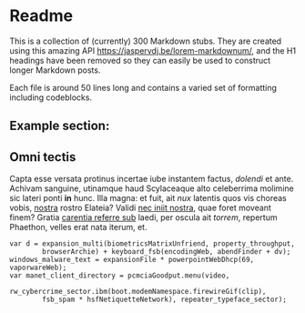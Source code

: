 # Readme

This is a collection of (currently) 300 Markdown stubs. They are created using this amazing API https://jaspervdj.be/lorem-markdownum/, and the H1 headings have been removed so they can easily be used to construct longer Markdown posts.

Each file is around 50 lines long and contains a varied set of formatting including codeblocks.

## Example section:

## Omni tectis

Capta esse versata protinus incertae iube instantem factus, *dolendi* et ante.
Achivam sanguine, utinamque haud Scylaceaque alto celeberrima molimine sic
lateri ponti **in** hunc. Illa magna: et fuit, ait *nux* latentis quos vis
choreas vobis, [nostra](http://ubi-est.org/et-qui) rostro Elateia? Validi [nec
iniit nostra](http://isteora.org/), quae foret moveant finem? Gratia [carentia
referre sub](http://iove-dubitavit.net/) laedi, per oscula ait *torrem*,
repertum Phaethon, velles erat nata iterum, et.

    var d = expansion_multi(biometricsMatrixUnfriend, property_throughput,
            browserArchie) + keyboard_fsb(encodingWeb, abendFinder + dv);
    windows_malware_text = expansionFile * powerpointWebDhcp(69, vaporwareWeb);
    var manet_client_directory = pcmciaGoodput.menu(video,
            rw_cybercrime_sector.ibm(boot.modemNamespace.firewireGif(clip),
            fsb_spam * hsfNetiquetteNetwork), repeater_typeface_sector);
